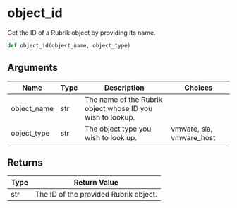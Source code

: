 # object_id

Get the ID of a Rubrik object by providing its name.
```py
def object_id(object_name, object_type)
```

## Arguments
| Name        | Type | Description                                                                 | Choices |
|-------------|------|-----------------------------------------------------------------------------|---------|
| object_name  | str  | The name of the Rubrik object whose ID you wish to lookup. |         |
| object_type  | str  | The object type you wish to look up.  |    vmware, sla, vmware_host     |

## Returns
| Type | Return Value                                                                                   |
|------|-----------------------------------------------------------------------------------------------|
| str  | The ID of the provided Rubrik object. |
